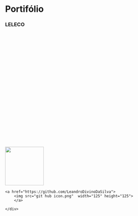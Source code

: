 <!DOCTYPE html>
<html lang="pt-br">
<head>
    <link rel="stylesheet" href="titulo.css">
    <meta charset="UTF-8">
    <meta name="viewport" content="width=device-width, initial-scale=1.0">
    <title>teste leandro</title>
</head>
<body class="body">

<h1 class="titulo">Portifólio</h1>
<h3 class="subtitulo">LELECO</h3>




<br><br><br><br><br><br><br><br><br><br><br><br><br><br><br><br><br><br><br><br><br>
<div class="simbolos">
<a href="https://www.instagram.com/leleco.ogs2/">
    <img src="icon-removebg-preview.png"  width="125" height="125">
    </a>


    <a href="https://github.com/LeandroDivinoDaSilva">
        <img src="git hub icon.png"  width="125" height="125">
        </a>
    
    </div>   

</body>
</html>
